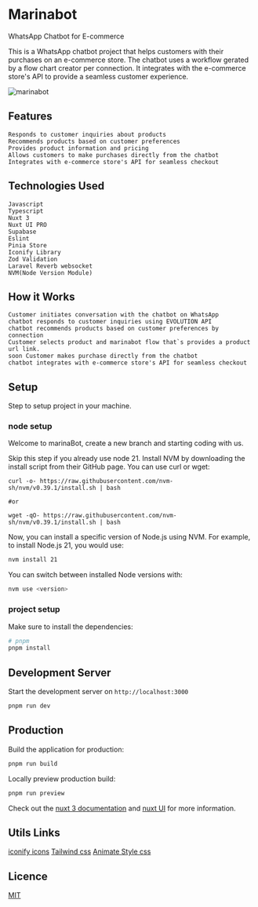 # Marinabot

WhatsApp Chatbot for E-commerce

This is a WhatsApp chatbot project that helps customers with their purchases on an e-commerce store. The chatbot uses a workflow gerated by a flow chart creator per connection. It integrates with the e-commerce store's API to provide a seamless customer experience.


![[marinabot]()](https://i.imgur.com/FgPbPGA.png)
    
  
 
## Features

    Responds to customer inquiries about products
    Recommends products based on customer preferences
    Provides product information and pricing
    Allows customers to make purchases directly from the chatbot
    Integrates with e-commerce store's API for seamless checkout
    
  
 
## Technologies Used

    Javascript
    Typescript
    Nuxt 3
    Nuxt UI PRO
    Supabase
    Eslint
    Pinia Store
    Iconify Library
    Zod Validation
    Laravel Reverb websocket
    NVM(Node Version Module)
      
 
## How it Works

    Customer initiates conversation with the chatbot on WhatsApp
    chatbot responds to customer inquiries using EVOLUTION API
    chatbot recommends products based on customer preferences by connection
    Customer selects product and marinabot flow that`s provides a product url link.
    soon Customer makes purchase directly from the chatbot
    chatbot integrates with e-commerce store's API for seamless checkout
    
  
 
## Setup

Step to setup project in your machine.
    
### node setup

Welcome to marinaBot, create a new branch and starting coding with us.

Skip this step if you already use node 21.
Install NVM by downloading the install script from their GitHub page. You can use curl or wget:

```
curl -o- https://raw.githubusercontent.com/nvm-sh/nvm/v0.39.1/install.sh | bash

#or

wget -qO- https://raw.githubusercontent.com/nvm-sh/nvm/v0.39.1/install.sh | bash
```

Now, you can install a specific version of Node.js using NVM. For example, to install Node.js 21, you would use:

```bash
nvm install 21
```

You can switch between installed Node versions with:

```bash
nvm use <version>
```

### project setup

Make sure to install the dependencies:

```bash
# pnpm
pnpm install
```

## Development Server

Start the development server on `http://localhost:3000`

```bash
pnpm run dev
```

## Production

Build the application for production:

```bash
pnpm run build
```

Locally preview production build:

```bash
pnpm run preview
```

Check out the [nuxt 3 documentation](https://nuxt.com/docs) and [nuxt UI](https://ui.nuxt.com/getting-started/) for more information.

## Utils Links

[iconify icons](https://icon-sets.iconify.design/)
[Tailwind css](https://tailwindcss.com/docs/)
[Animate Style css](https://animate.style/)

## Licence

[MIT](./LICENSE)
